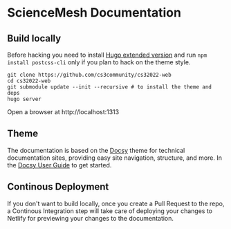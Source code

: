 # ScienceMesh Documentation

## Build locally

Before hacking you need to install [Hugo extended version](https://github.com/gohugoio/hugo/releases) and
run `npm install postcss-cli` only if you plan to hack on the theme style.

```
git clone https://github.com/cs3community/cs32022-web
cd cs32022-web
git submodule update --init --recursive # to install the theme and deps
hugo server
```

Open a browser at http://localhost:1313

## Theme
The documentation is based on the [Docsy](https://github.com/google/docsy) theme for technical documentation sites, providing easy site navigation, structure, and more. 
In the [Docsy User Guide](https://www.docsy.dev/docs/getting-started/) to get started.


## Continous Deployment
If you don't want to build locally, once you create a Pull Request to the repo, a Continous Integration
step will take care of deploying your changes to Netlify for previewing your changes to the documentation.
